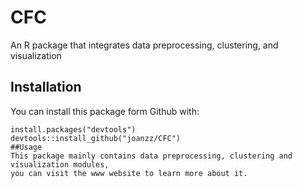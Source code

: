 # CFC
An R package that integrates data preprocessing, clustering, and visualization
## Installation
You can install this package form Github with:
```
install.packages("devtools")
devtools::install_github("joanzz/CFC")
##Usage
This package mainly contains data preprocessing, clustering and visualization modules, 
you can visit the www website to learn more about it.
